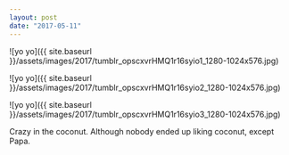 ```yaml
---
layout: post
date: "2017-05-11"
---
```


![yo yo]({{ site.baseurl }}/assets/images/2017/tumblr_opscxvrHMQ1r16syio1_1280-1024x576.jpg)

![yo yo]({{ site.baseurl }}/assets/images/2017/tumblr_opscxvrHMQ1r16syio2_1280-1024x576.jpg)

![yo yo]({{ site.baseurl }}/assets/images/2017/tumblr_opscxvrHMQ1r16syio3_1280-1024x576.jpg)

Crazy in the coconut. Although nobody ended up liking coconut, except Papa.
